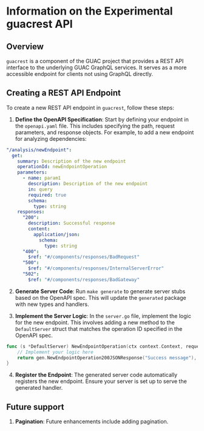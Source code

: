 # Information on the Experimental guacrest API

## Overview

`guacrest` is a component of the GUAC project that provides a REST API interface to the underlying GUAC GraphQL services. It serves as a more accessible endpoint for clients not using GraphQL directly.

## Creating a REST API Endpoint

To create a new REST API endpoint in `guacrest`, follow these steps:

1. **Define the OpenAPI Specification**: Start by defining your endpoint in the `openapi.yaml` file. This includes specifying the path, request parameters, and response objects. For example, to add a new endpoint for analyzing dependencies:

``` yaml
"/analysis/newEndpoint":
  get:
    summary: Description of the new endpoint
    operationId: newEndpointOperation
    parameters:
      - name: param1
        description: Description of the new endpoint
        in: query
        required: true
        schema:
          type: string
    responses:
      "200":
        description: Successful response
        content:
          application/json:
            schema:
              type: string
      "400":
        $ref: "#/components/responses/BadRequest"
      "500":
        $ref: "#/components/responses/InternalServerError"
      "502":
        $ref: "#/components/responses/BadGateway"
```

2. **Generate Server Code**: Run `make generate` to generate server stubs based on the OpenAPI spec. This will update the `generated` package with new types and handlers.

3. **Implement the Server Logic**: In the `server.go` file, implement the logic for the new endpoint. This involves adding a new method to the `DefaultServer` struct that matches the operation ID specified in the OpenAPI spec.

``` go
func (s *DefaultServer) NewEndpointOperation(ctx context.Context, request gen.NewEndpointOperationRequestObject) (gen.NewEndpointOperationResponseObject, error) {
    // Implement your logic here
    return gen.NewEndpointOperation200JSONResponse("Success message"), nil
}
```

4. **Register the Endpoint**: The generated server code automatically registers the new endpoint. Ensure your server is set up to serve the generated handler.

## Future support

1. **Pagination**: Future enhancements include adding pagination.